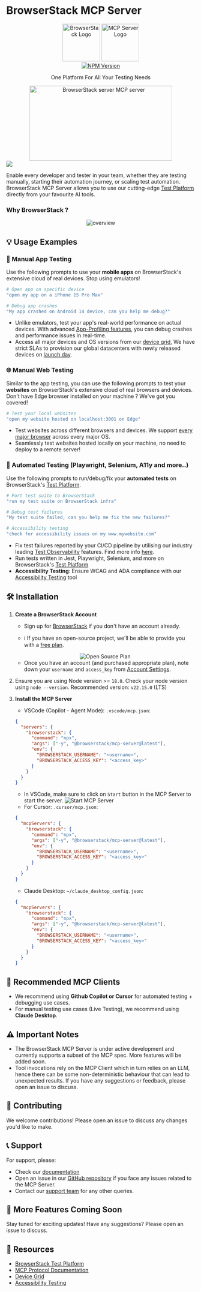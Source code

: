 # BrowserStack MCP Server

<div align="center">
<img src="assets/browserstack-logo.png" alt="BrowserStack Logo" height="100"> <img src="assets/mcp-logo.png" alt="MCP Server Logo" width="100">
</div>


<div align="center">
<a href="https://www.npmjs.com/package/@browserstack/mcp-server">
<img alt="NPM Version" src="https://img.shields.io/npm/v/%40browserstack%2Fmcp-server">
</a>

</div>

<p align="center">One Platform For All Your Testing Needs</p>

<div align="center">
<a href="https://glama.ai/mcp/servers/@browserstack/mcp-server">
  <img width="380" height="200" src="https://glama.ai/mcp/servers/@browserstack/mcp-server/badge" alt="BrowserStack server MCP server" />
</a>
</div>

<div>
    <a href="https://www.youtube.com/watch?v=sLA7K9v7qZc">
      <img src="assets/thumbnail.webp">
    </a>
  </div>
  
Enable every developer and tester in your team, whether they are testing manually, starting their automation journey, or scaling test automation.
BrowserStack MCP Server allows you to use our cutting-edge [Test Platform](https://www.browserstack.com/test-platform) directly from your favourite AI tools.

### Why BrowserStack ?

<p align="center">
  <img src="assets/overview.png" alt="overview">
</p>

## 💡 Usage Examples

### 📱 Manual App Testing

Use the following prompts to use your **mobile apps** on BrowserStack's extensive cloud of real devices. Stop using emulators!

```bash
# Open app on specific device
"open my app on a iPhone 15 Pro Max"

# Debug app crashes
"My app crashed on Android 14 device, can you help me debug?"
```


- Unlike emulators, test your app's real-world performance on actual devices. With advanced [App-Profiling features](https://www.browserstack.com/docs/app-live/app-performance-testing), you can debug crashes and performance issues in real-time.
- Access all major devices and OS versions from our [device grid](https://www.browserstack.com/list-of-browsers-and-platforms/app_live), We have strict SLAs to provision our global datacenters with newly released devices on [launch day](https://www.browserstack.com/blog/browserstack-launches-iphone-15-on-day-0-behind-the-scenes/).

### 🌐 Manual Web Testing

Similar to the app testing, you can use the following prompts to test your **websites** on BrowserStack's extensive cloud of real browsers and devices. Don't have Edge browser installed on your machine ? We've got you covered!

```bash
# Test your local websites
"open my website hosted on localhost:3001 on Edge"
```

- Test websites across different browsers and devices. We support [every major browser](https://www.browserstack.com/list-of-browsers-and-platforms/live) across every major OS.
- Seamlessly test websites hosted locally on your machine, no need to deploy to a remote server!

### 🧪 Automated Testing (Playwright, Selenium, A11y and more..)

Use the following prompts to run/debug/fix your **automated tests** on BrowserStack's [Test Platform](https://www.browserstack.com/test-platform).

```bash
# Port test suite to BrowserStack
"run my test suite on BrowserStack infra"

# Debug test failures
"My test suite failed, can you help me fix the new failures?"

# Accessibility testing
"check for accessibility issues on my www.mywebsite.com"
```

- Fix test failures reported by your CI/CD pipeline by utilising our industry leading [Test Observability](https://www.browserstack.com/docs/test-observability) features. Find more info [here](https://www.browserstack.com/docs/test-observability/features/smart-tags).
- Run tests written in Jest, Playwright, Selenium, and more on BrowserStack's [Test Platform](https://www.browserstack.com/test-platform)
- **Accessibility Testing**: Ensure WCAG and ADA compliance with our [Accessibility Testing](https://www.browserstack.com/accessibility-testing) tool

## 🛠️ Installation

1. **Create a BrowserStack Account**

   - Sign up for [BrowserStack](https://www.browserstack.com/signup) if you don't have an account already.

   - ℹ️ If you have an open-source project, we'll be able to provide you with a [free plan](https://www.browserstack.com/open-source).
   <div align="center">
   <img src="assets/open-source-plan.png" alt="Open Source Plan">
   </div>

   - Once you have an account (and purchased appropriate plan), note down your `username` and `access_key` from [Account Settings](https://www.browserstack.com/accounts/profile/details).

2. Ensure you are using Node version >= `18.0`. Check your node version using `node --version`. Recommended version: `v22.15.0` (LTS)
3. **Install the MCP Server**

   - VSCode (Copilot - Agent Mode): `.vscode/mcp.json`:

   ```json
   {
     "servers": {
       "browserstack": {
         "command": "npx",
         "args": ["-y", "@browserstack/mcp-server@latest"],
         "env": {
           "BROWSERSTACK_USERNAME": "<username>",
           "BROWSERSTACK_ACCESS_KEY": "<access_key>"
         }
       }
     }
   }
   ```

   - In VSCode, make sure to click on `Start` button in the MCP Server to start the server.
     ![Start MCP Server](assets/vscode_install.png)

   * For Cursor: `.cursor/mcp.json`:

   ```json
   {
     "mcpServers": {
       "browserstack": {
         "command": "npx",
         "args": ["-y", "@browserstack/mcp-server@latest"],
         "env": {
           "BROWSERSTACK_USERNAME": "<username>",
           "BROWSERSTACK_ACCESS_KEY": "<access_key>"
         }
       }
     }
   }
   ```

   - Claude Desktop: `~/claude_desktop_config.json`:

   ```json
   {
     "mcpServers": {
       "browserstack": {
         "command": "npx",
         "args": ["-y", "@browserstack/mcp-server@latest"],
         "env": {
           "BROWSERSTACK_USERNAME": "<username>",
           "BROWSERSTACK_ACCESS_KEY": "<access_key>"
         }
       }
     }
   }
   ```

## 🤝 Recommended MCP Clients

- We recommend using **Github Copilot or Cursor** for automated testing + debugging use cases.
- For manual testing use cases (Live Testing), we recommend using **Claude Desktop**.

## ⚠️ Important Notes

- The BrowserStack MCP Server is under active development and currently supports a subset of the MCP spec. More features will be added soon.
- Tool invocations rely on the MCP Client which in turn relies on an LLM, hence there can be some non-deterministic behaviour that can lead to unexpected results. If you have any suggestions or feedback, please open an issue to discuss.

## 📝 Contributing

We welcome contributions! Please open an issue to discuss any changes you'd like to make.

## 📞 Support

For support, please:

- Check our [documentation](https://www.browserstack.com/docs)
- Open an issue in our [GitHub repository](https://github.com/browserstack/mcp-server) if you face any issues related to the MCP Server.
- Contact our [support team](https://www.browserstack.com/contact) for any other queries.

## 🚀 More Features Coming Soon

Stay tuned for exciting updates! Have any suggestions? Please open an issue to discuss.

## 🔗 Resources

- [BrowserStack Test Platform](https://www.browserstack.com/test-platform)
- [MCP Protocol Documentation](https://modelcontextprotocol.io)
- [Device Grid](https://www.browserstack.com/list-of-browsers-and-platforms/app_live)
- [Accessibility Testing](https://www.browserstack.com/accessibility-testing)

